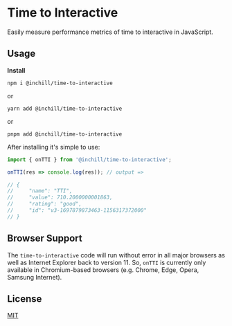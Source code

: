 # Time to Interactive

Easily measure performance metrics of time to interactive in JavaScript.

## Usage

**Install**

```shell
npm i @inchill/time-to-interactive
```

or

```shell
yarn add @inchill/time-to-interactive
```

or

```shell
pnpm add @inchill/time-to-interactive
```

After installing it's simple to use:

```js
import { onTTI } from '@inchill/time-to-interactive';

onTTI(res => console.log(res)); // output =>

// {
//     "name": "TTI",
//     "value": 710.2000000001863,
//     "rating": "good",
//     "id": "v3-1697879873463-1156317372000"
// }
```

## Browser Support

The `time-to-interactive` code will run without error in all major browsers as well as Internet Explorer back to version 11. So, `onTTI` is currently only available in Chromium-based browsers (e.g. Chrome, Edge, Opera, Samsung Internet).

## License

[MIT](/LICENSE)
